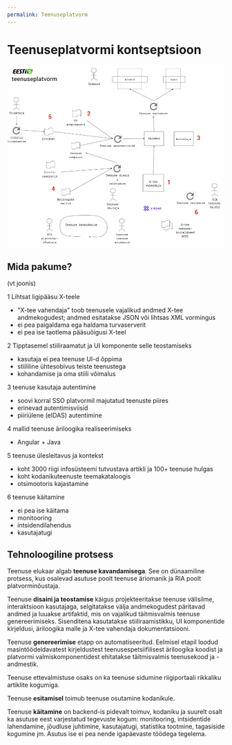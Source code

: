 ```yaml
---
permalink: Teenuseplatvorm
---
```


# Teenuseplatvormi kontseptsioon

<img src='img/Teenuseplatvorm.PNG' width='1200'>

## Mida pakume?

(vt joonis)

1  Lihtsat ligipääsu X-teele
- "X-tee vahendaja" toob teenusele vajalikud andmed X-tee andmekogudest; andmed esitatakse JSON või lihtsas XML vormingus
- ei pea paigaldama ega haldama turvaserverit
- ei pea ise taotlema pääsuõigusi X-teel

2  Tipptasemel stiiliraamatut ja UI komponente selle teostamiseks
- kasutaja ei pea teenuse UI-d õppima
- stiililine ühtesobivus teiste teenustega
- kohandamise ja oma stiili võimalus

3  teenuse kasutaja autentimine
- soovi korral SSO platvormil majutatud teenuste piires
- erinevad autentimisviisid
- piiriülene (eIDAS) autentimine

4  mallid teenuse äriloogika realiseerimiseks
- Angular + Java

5  teenuse ülesleitavus ja kontekst
- koht 3000 riigi infosüsteemi tutvustava artikli ja 100+ teenuse hulgas
- koht kodanikuteenuste teemakataloogis
- otsimootoris kajastamine

6  teenuse käitamine
- ei pea ise käitama
- monitooring
- intsidendilahendus
- kasutajatugi 

## Tehnoloogiline protsess

Teenuse elukaar algab **teenuse kavandamisega**. See on dünaamiline protsess, kus osalevad asutuse poolt teenuse äriomanik ja RIA poolt platvorminõustaja.

Teenuse **disaini ja teostamise** käigus projekteeritakse teenuse välisilme, interaktsioon kasutajaga, selgitatakse välja andmekogudest päritavad andmed ja luuakse artifaktid, mis on vajalikud täitmisvalmis teenuse genereerimiseks. Sisenditena kasutatakse stiiliraamistikku, UI komponentide kirjeldusi, äriloogika malle ja X-tee vahendaja dokumentatsiooni.

Teenuse **genereerimise** etapp on automatiseeritud. Eelmisel etapil loodud masintöödeldavatest kirjeldustest teenusespetsiifilisest äriloogika koodist ja platvormi valmiskomponentidest ehitatakse täitmisvalmis teenusekood ja -andmestik.

Teenuse ettevalmistuse osaks on ka teenuse sidumine riigiportaali rikkaliku artiklite kogumiga.

Teenuse **esitamisel** toimub teenuse osutamine kodanikule.

Teenuse **käitamine** on backend-is pidevalt toimuv, kodaniku ja suurelt osalt ka asutuse eest varjestatud tegevuste kogum: monitooring, intsidentide lahendamine, jõudluse juhtimine, kasutajatugi, statistika tootmine, tagasiside kogumine jm. Asutus ise ei pea nende igapäevaste töödega tegelema.


